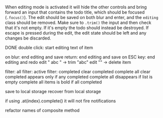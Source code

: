 
When editing mode is activated it will hide the other controls and bring forward an input that contains the todo title, which should be focused (`.focus()`). The edit should be saved on both blur and enter, and the `editing` class should be removed. Make sure to `.trim()` the input and then check that it's not empty. If it's empty the todo should instead be destroyed. If escape is pressed during the edit, the edit state should be left and any changes be discarded.

DONE double click: start editing text of item

on blur: end editing and save
return: end editing and save
on ESC key: end editing and redo
edit " abc " -> trim "abc"
edit "" -> delete item



filter: all
filter: active
filter: completed
clear completed
complete all
clear completed appears only if any completed
complete all disappears if list is empty
complete all items is bold if all completed

save to local storage
recover from local storage

if using .at(index).complete() it will not fire notifications

refactor names of composite method